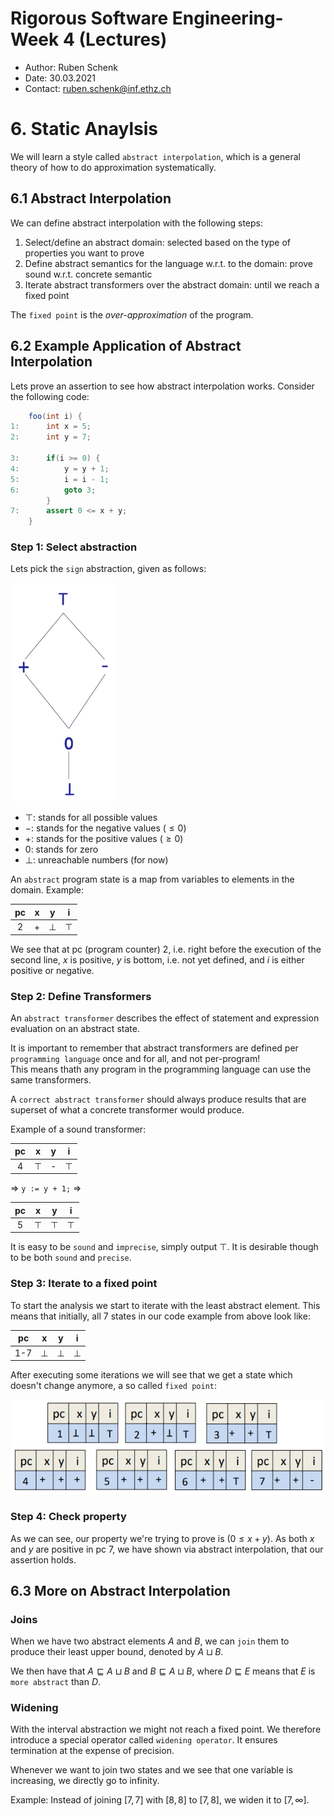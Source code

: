 # Rigorous Software Engineering- Week 4 (Lectures)
- Author: Ruben Schenk
- Date: 30.03.2021
- Contact: ruben.schenk@inf.ethz.ch

# 6. Static Anaylsis
We will learn a style called `abstract interpolation`, which is a general theory of how to do approximation systematically.

## 6.1 Abstract Interpolation
We can define abstract interpolation with the following steps:
1. Select/define an abstract domain: selected based on the type of properties you want to prove
2. Define abstract semantics for the language w.r.t. to the domain: prove sound w.r.t. concrete semantic
3. Iterate abstract transformers over the abstract domain: until we reach a fixed point

The `fixed point` is the *over-approximation* of the program.

## 6.2 Example Application of Abstract Interpolation
Lets prove an assertion to see how abstract interpolation works. Consider the following code:

```java
    foo(int i) {
1:      int x = 5;
2:      int y = 7;

3:      if(i >= 0) {
4:          y = y + 1;
5:          i = i - 1;
6:          goto 3;
        }
7:      assert 0 <= x + y;
    }
```

### Step 1: Select abstraction
Lets pick the `sign` abstraction, given as follows:

<img src="./Figures/RSE_FIG_4-1.png" height="350px"/><br>

- $\top$: stands for all possible values
- $-$: stands for the negative values ($\leq 0$)
- $+$: stands for the positive values ($\geq 0$)
- $0$: stands for zero
- $\bot$: unreachable numbers (for now)

An `abstract` program state is a map from variables to elements in the domain. Example:

| pc | x | y | i |
|:--:|:-:|:-:|:-:|
| 2  | + | $\bot$ | $\top$ |

We see that at pc (program counter) 2, i.e. right before the execution of the second line, $x$ is positive, $y$ is bottom, i.e. not yet defined, and $i$ is either positive or negative.

### Step 2: Define Transformers
An `abstract transformer` describes the effect of statement and expression evaluation on an abstract state.

It is important to remember that abstract transformers are defined per `programming language` once and for all, and not per-program! <br>
This means thath any program in the programming language can use the same transformers.

A `correct abstract transformer` should always produce results that are superset of what a concrete transformer would produce.

Example of a sound transformer:

| pc | x | y | i |
|:--:|:-:|:-:|:-:|
| 4  | $\top$ | - | $\top$ |

$\Rightarrow$ `y := y + 1;` $\Rightarrow$

| pc | x | y | i |
|:--:|:-:|:-:|:-:|
| 5  | $\top$ | $\top$ | $\top$ |

It is easy to be `sound` and `imprecise`, simply output $\top$. It is desirable though to be both `sound` and `precise`.

### Step 3: Iterate to a fixed point
To start the analysis we start to iterate with the least abstract element. This means that initially, all 7 states in our code example from above look like:

| pc | x | y | i |
|:--:|:-:|:-:|:-:|
| 1-7  | $\bot$ | $\bot$ | $\bot$ |

After executing some iterations we will see that we get a state which doesn't change anymore, a so called `fixed point`:

<img src="./Figures/RSE_FIG_4-2.png" width="550px"/><br>

### Step 4: Check property
As we can see, our property we're trying to prove is $(0 \leq x + y)$. As both $x$ and $y$ are positive in pc $7$, we have shown via abstract interpolation, that our assertion holds.

## 6.3 More on Abstract Interpolation
### Joins
When we have two abstract elements $A$ and $B$, we can `join` them to produce their least upper bound, denoted by $A \sqcup B$.

We then have that $A \sqsubseteq A \sqcup B$ and $B \sqsubseteq A \sqcup B$, where $D \sqsubseteq E$ means that $E$ is `more abstract` than $D$.

### Widening
With the interval abstraction we might not reach a fixed point. We therefore introduce a special operator called `widening operator`. It ensures termination at the expense of precision.

Whenever we want to join two states and we see that one variable is increasing, we directly go to infinity. 

Example: Instead of joining $[7, \, 7]$ with $[8, \, 8]$ to $[7, \, 8]$, we widen it to $[7, \, \infty]$.